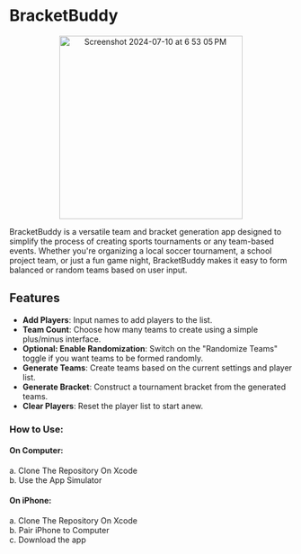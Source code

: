 # BracketBuddy

<p align="center"><img width="326" alt="Screenshot 2024-07-10 at 6 53 05 PM" src="https://github.com/santiagoperezlugo/BracketBuddy/assets/144164736/aefc239c-b8dc-4af0-b7cb-525bf42cf71e"></p>


BracketBuddy is a versatile team and bracket generation app designed to simplify the process of creating sports tournaments or any team-based events. Whether you're organizing a local soccer tournament, a school project team, or just a fun game night, BracketBuddy makes it easy to form balanced or random teams based on user input.

## Features

- **Add Players**: Input names to add players to the list.
- **Team Count**: Choose how many teams to create using a simple plus/minus interface.
- **Optional: Enable Randomization**: Switch on the "Randomize Teams" toggle if you want teams to be formed randomly.<br>
- **Generate Teams**: Create teams based on the current settings and player list.
- **Generate Bracket**: Construct a tournament bracket from the generated teams.
- **Clear Players**: Reset the player list to start anew.


### How to Use:

#### On Computer:
a. Clone The Repository On Xcode<br>
b. Use the App Simulator

#### On iPhone:
a. Clone The Repository On Xcode<br>
b. Pair iPhone to Computer<br>
c. Download the app

